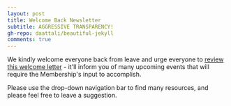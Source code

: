 ```yaml
---
layout: post
title: Welcome Back Newsletter
subtitle: AGGRESSIVE TRANSPARENCY!
gh-repo: daattali/beautiful-jekyll
comments: true
---
```


We kindly welcome everyone back from leave and urge everyone to [review this welcome letter](https://drive.google.com/file/d/1Fg-VVDN3AsYrLP7TcPZRi7jLzyiqfnTH/view?usp=sharing) - it'll inform you of many upcoming events that will require the Membership's input to accomplish.

Please use the drop-down navigation bar to find many resources, and please feel free to leave a suggestion.

